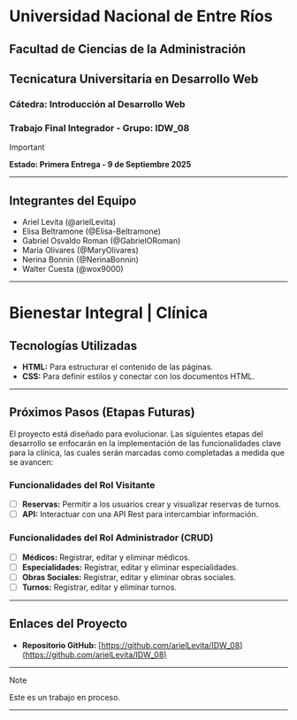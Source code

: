 # Universidad Nacional de Entre Ríos
## Facultad de Ciencias de la Administración

## Tecnicatura Universitaria en Desarrollo Web
### Cátedra: Introducción al Desarrollo Web
### Trabajo Final Integrador - Grupo: IDW_08

> [!IMPORTANT]
**Estado: Primera Entrega - 9 de Septiembre 2025**

---

## Integrantes del Equipo

- Ariel Levita (@arielLevita)
- Elisa Beltramone (@Elisa-Beltramone)
- Gabriel Osvaldo Roman (@GabrielORoman)
- María Olivares (@MaryOlivares)
- Nerina Bonnin (@NerinaBonnin)
- Walter Cuesta (@wox9000)

---

# Bienestar Integral | Clínica

## Tecnologías Utilizadas

- **HTML:** Para estructurar el contenido de las páginas.
- **CSS:** Para definir estilos y conectar con los documentos HTML.

---

## Próximos Pasos (Etapas Futuras)

El proyecto está diseñado para evolucionar. Las siguientes etapas del desarrollo se enfocarán en la implementación de las funcionalidades clave para la clínica, las cuales serán marcadas como completadas a medida que se avancen:

### Funcionalidades del Rol Visitante

-   [ ] **Reservas:** Permitir a los usuarios crear y visualizar reservas de turnos.
-   [ ] **API:** Interactuar con una API Rest para intercambiar información.

### Funcionalidades del Rol Administrador (CRUD)

-   [ ] **Médicos:** Registrar, editar y eliminar médicos.
-   [ ] **Especialidades:** Registrar, editar y eliminar especialidades.
-   [ ] **Obras Sociales:** Registrar, editar y eliminar obras sociales.
-   [ ] **Turnos:** Registrar, editar y eliminar turnos.

---

## Enlaces del Proyecto

-   **Repositorio GitHub:** [https://github.com/arielLevita/IDW_08](https://github.com/arielLevita/IDW_08)

---
> [!NOTE]
> Este es un trabajo en proceso.
---